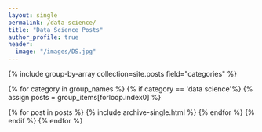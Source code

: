 ```yaml
---
layout: single
permalink: /data-science/
title: "Data Science Posts"
author_profile: true
header:
  image: "/images/DS.jpg"
---
```


{% include group-by-array collection=site.posts field="categories" %}

{% for category in group_names %}
{% if category == 'data science'%}
  {% assign posts = group_items[forloop.index0] %}
  <!-- <h2 id="{{ tag | slugify }}" class="archive__subtitle">{{ tag }}</h2> -->
  {% for post in posts %}
    {% include archive-single.html %}
  {% endfor %}
{% endif %}
{% endfor %}
